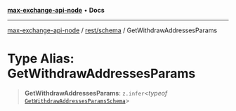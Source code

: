 [**max-exchange-api-node**](../../../README.md) • **Docs**

***

[max-exchange-api-node](../../../modules.md) / [rest/schema](../README.md) / GetWithdrawAddressesParams

# Type Alias: GetWithdrawAddressesParams

> **GetWithdrawAddressesParams**: `z.infer`\<*typeof* [`GetWithdrawAddressesParamsSchema`](../variables/GetWithdrawAddressesParamsSchema.md)\>
